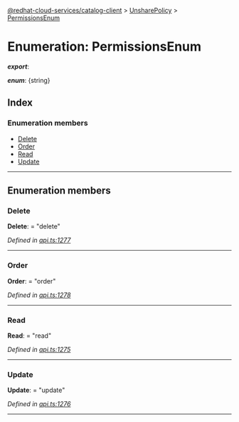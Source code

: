[@redhat-cloud-services/catalog-client](../README.md) > [UnsharePolicy](../modules/unsharepolicy.md) > [PermissionsEnum](../enums/unsharepolicy.permissionsenum.md)

# Enumeration: PermissionsEnum

*__export__*: 

*__enum__*: {string}

## Index

### Enumeration members

* [Delete](unsharepolicy.permissionsenum.md#delete)
* [Order](unsharepolicy.permissionsenum.md#order)
* [Read](unsharepolicy.permissionsenum.md#read)
* [Update](unsharepolicy.permissionsenum.md#update)

---

## Enumeration members

<a id="delete"></a>

###  Delete

**Delete**:  = "delete"

*Defined in [api.ts:1277](https://github.com/RedHatInsights/javascript-clients/blob/master/packages/catalog/api.ts#L1277)*

___
<a id="order"></a>

###  Order

**Order**:  = "order"

*Defined in [api.ts:1278](https://github.com/RedHatInsights/javascript-clients/blob/master/packages/catalog/api.ts#L1278)*

___
<a id="read"></a>

###  Read

**Read**:  = "read"

*Defined in [api.ts:1275](https://github.com/RedHatInsights/javascript-clients/blob/master/packages/catalog/api.ts#L1275)*

___
<a id="update"></a>

###  Update

**Update**:  = "update"

*Defined in [api.ts:1276](https://github.com/RedHatInsights/javascript-clients/blob/master/packages/catalog/api.ts#L1276)*

___

